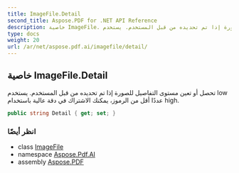```yaml
---
title: ImageFile.Detail
second_title: Aspose.PDF for .NET API Reference
description: خاصية ImageFile. تحصل أو تعين مستوى التفاصيل للصورة إذا تم تحديده من قبل المستخدم. يستخدم low عددًا أقل من الرموز، يمكنك الاشتراك في دقة عالية باستخدام high
type: docs
weight: 20
url: /ar/net/aspose.pdf.ai/imagefile/detail/
---
```

## خاصية ImageFile.Detail

تحصل أو تعين مستوى التفاصيل للصورة إذا تم تحديده من قبل المستخدم. يستخدم low عددًا أقل من الرموز، يمكنك الاشتراك في دقة عالية باستخدام high.

```csharp
public string Detail { get; set; }
```

### انظر أيضًا

* class [ImageFile](../)
* namespace [Aspose.Pdf.AI](../../../aspose.pdf.ai/)
* assembly [Aspose.PDF](../../../)